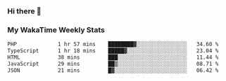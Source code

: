 ### Hi there 👋

<!--
**royschrauwen/royschrauwen** is a ✨ _special_ ✨ repository because its `README.md` (this file) appears on your GitHub profile.

Here are some ideas to get you started:

- 🔭 I’m currently working on ...
- 🌱 I’m currently learning ...
- 👯 I’m looking to collaborate on ...
- 🤔 I’m looking for help with ...
- 💬 Ask me about ...
- 📫 How to reach me: ...
- 😄 Pronouns: ...
- ⚡ Fun fact: ...
-->


### My WakaTime Weekly Stats
<!--START_SECTION:waka-->

```txt
PHP             1 hr 57 mins    ████████▓░░░░░░░░░░░░░░░░   34.60 %
TypeScript      1 hr 18 mins    █████▓░░░░░░░░░░░░░░░░░░░   23.04 %
HTML            38 mins         ███░░░░░░░░░░░░░░░░░░░░░░   11.44 %
JavaScript      29 mins         ██▒░░░░░░░░░░░░░░░░░░░░░░   08.71 %
JSON            21 mins         █▓░░░░░░░░░░░░░░░░░░░░░░░   06.42 %
```

<!--END_SECTION:waka-->
